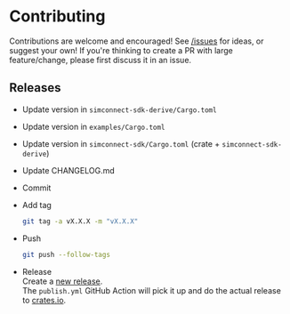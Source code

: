 # Contributing

Contributions are welcome and encouraged! See [/issues][issues] for ideas, or suggest your own!
If you're thinking to create a PR with large feature/change, please first discuss it in an issue.

## Releases

- Update version in `simconnect-sdk-derive/Cargo.toml`
- Update version in `examples/Cargo.toml`
- Update version in `simconnect-sdk/Cargo.toml` (crate + `simconnect-sdk-derive`)
- Update CHANGELOG.md
- Commit
- Add tag

  ```bash
  git tag -a vX.X.X -m "vX.X.X"
  ```

- Push

  ```bash
  git push --follow-tags
  ```

- Release\
  Create a [new release][releases]. \
  The `publish.yml` GitHub Action will pick it up and do the actual release to [crates.io][crates_io].

[issues]: https://github.com/mihai-dinculescu/simconnect-sdk/issues
[releases]: https://github.com/mihai-dinculescu/simconnect-sdk/releases
[crates_io]: https://crates.io
